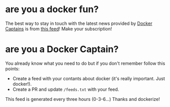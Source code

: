 # are you a docker fun?
The best way to stay in touch with the latest news provided by [Docker
Captains](https://www.docker.com/community/docker-captains) is from [this feed](http://argh.gianarb.it/index.xml)! Make your
subscription!

# are you a Docker Captain?
You already know what you need to do but if you don't remember follow this points:

* Create a feed with your contants about docker (it's really important. Just docker!).
* Create a PR and update `/feeds.txt` with your feed.

This feed is generated every three hours (0-3-6...)
Thanks and dockerize!
